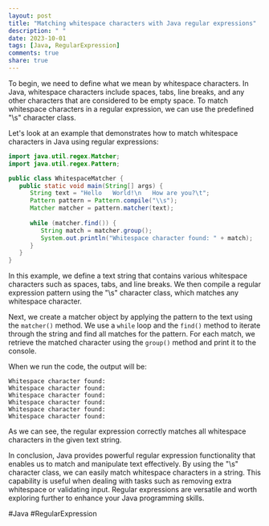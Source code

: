 ```yaml
---
layout: post
title: "Matching whitespace characters with Java regular expressions"
description: " "
date: 2023-10-01
tags: [Java, RegularExpression]
comments: true
share: true
---
```


To begin, we need to define what we mean by whitespace characters. In Java, whitespace characters include spaces, tabs, line breaks, and any other characters that are considered to be empty space. To match whitespace characters in a regular expression, we can use the predefined "\\s" character class.

Let's look at an example that demonstrates how to match whitespace characters in Java using regular expressions:

```java
import java.util.regex.Matcher;
import java.util.regex.Pattern;

public class WhitespaceMatcher {
   public static void main(String[] args) {
      String text = "Hello   World!\n   How are you?\t";
      Pattern pattern = Pattern.compile("\\s");
      Matcher matcher = pattern.matcher(text);
      
      while (matcher.find()) {
         String match = matcher.group();
         System.out.println("Whitespace character found: " + match);
      }
   }
}
```

In this example, we define a text string that contains various whitespace characters such as spaces, tabs, and line breaks. We then compile a regular expression pattern using the "\\s" character class, which matches any whitespace character.

Next, we create a matcher object by applying the pattern to the text using the `matcher()` method. We use a `while` loop and the `find()` method to iterate through the string and find all matches for the pattern. For each match, we retrieve the matched character using the `group()` method and print it to the console.

When we run the code, the output will be:

```
Whitespace character found: 
Whitespace character found: 
Whitespace character found:   
Whitespace character found: 
Whitespace character found: 
Whitespace character found: 
```

As we can see, the regular expression correctly matches all whitespace characters in the given text string.

In conclusion, Java provides powerful regular expression functionality that enables us to match and manipulate text effectively. By using the "\\s" character class, we can easily match whitespace characters in a string. This capability is useful when dealing with tasks such as removing extra whitespace or validating input. Regular expressions are versatile and worth exploring further to enhance your Java programming skills.

#Java #RegularExpression